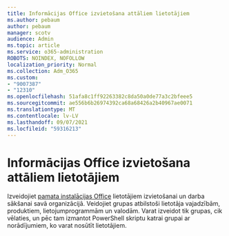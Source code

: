 ```yaml
---
title: Informācijas Office izvietošana attāliem lietotājiem
ms.author: pebaum
author: pebaum
manager: scotv
audience: Admin
ms.topic: article
ms.service: o365-administration
ROBOTS: NOINDEX, NOFOLLOW
localization_priority: Normal
ms.collection: Adm_O365
ms.custom:
- "9007387"
- "12310"
ms.openlocfilehash: 51afa8c1ff92263382c8da50a0de77a3c2bfeee5
ms.sourcegitcommit: ae556b6b26974392ca68a68426a2b40967ae0071
ms.translationtype: MT
ms.contentlocale: lv-LV
ms.lasthandoff: 09/07/2021
ms.locfileid: "59316213"
---
```

# <a name="deploy-office-to-remote-users"></a>Informācijas Office izvietošana attāliem lietotājiem

Izveidojiet [pamata instalācijas Office](https://admin.microsoft.com/Adminportal/Home#/officeremoteinstall) lietotājiem izvietošanai un darba sākšanai savā organizācijā. Veidojiet grupas atbilstoši lietotāja vajadzībām, produktiem, lietojumprogrammām un valodām. Varat izveidot tik grupas, cik vēlaties, un pēc tam izmantot PowerShell skriptu katrai grupai ar norādījumiem, ko varat nosūtīt lietotājiem.
